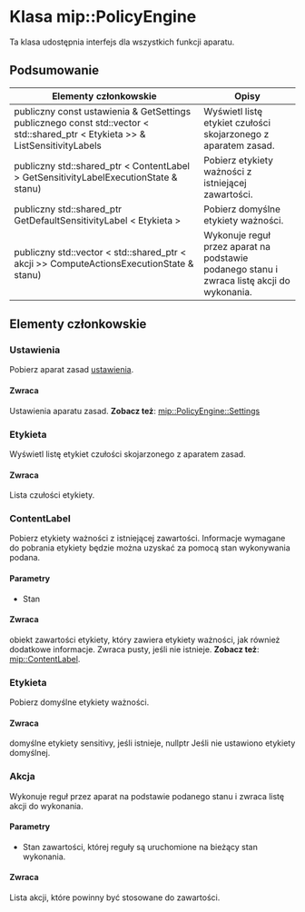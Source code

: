 # <a name="class-mippolicyengine"></a>Klasa mip::PolicyEngine 
Ta klasa udostępnia interfejs dla wszystkich funkcji aparatu.
## <a name="summary"></a>Podsumowanie
 Elementy członkowskie                        | Opisy                                
--------------------------------|---------------------------------------------
publiczny const ustawienia & GetSettings publicznego const std::vector < std::shared_ptr < Etykieta >> & ListSensitivityLabels | Wyświetl listę etykiet czułości skojarzonego z aparatem zasad.
publiczny std::shared_ptr < ContentLabel > GetSensitivityLabelExecutionState & stanu) | Pobierz etykiety ważności z istniejącej zawartości.
publiczny std::shared_ptr GetDefaultSensitivityLabel < Etykieta > | Pobierz domyślne etykiety ważności.
publiczny std::vector < std::shared_ptr < akcji >> ComputeActionsExecutionState & stanu) | Wykonuje reguł przez aparat na podstawie podanego stanu i zwraca listę akcji do wykonania.
## <a name="members"></a>Elementy członkowskie
### <a name="settings"></a>Ustawienia
Pobierz aparat zasad [ustawienia](#classmip_1_1_policy_engine_1_1_settings).
#### <a name="returns"></a>Zwraca
Ustawienia aparatu zasad. 
**Zobacz też**: [mip::PolicyEngine::Settings](#classmip_1_1_policy_engine_1_1_settings)
### <a name="label"></a>Etykieta
Wyświetl listę etykiet czułości skojarzonego z aparatem zasad.
#### <a name="returns"></a>Zwraca
Lista czułości etykiety.
### <a name="contentlabel"></a>ContentLabel
Pobierz etykiety ważności z istniejącej zawartości.
Informacje wymagane do pobrania etykiety będzie można uzyskać za pomocą stan wykonywania podana. 
#### <a name="parameters"></a>Parametry
* Stan 
#### <a name="returns"></a>Zwraca
obiekt zawartości etykiety, który zawiera etykiety ważności, jak również dodatkowe informacje. Zwraca pusty, jeśli nie istnieje. 
**Zobacz też**: [mip::ContentLabel](#classmip_1_1_content_label).
### <a name="label"></a>Etykieta
Pobierz domyślne etykiety ważności.
#### <a name="returns"></a>Zwraca
domyślne etykiety sensitivy, jeśli istnieje, nullptr Jeśli nie ustawiono etykiety domyślnej.
### <a name="action"></a>Akcja
Wykonuje reguł przez aparat na podstawie podanego stanu i zwraca listę akcji do wykonania.
#### <a name="parameters"></a>Parametry
* Stan zawartości, której reguły są uruchomione na bieżący stan wykonania. 
#### <a name="returns"></a>Zwraca
Lista akcji, które powinny być stosowane do zawartości.